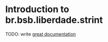 # Introduction to br.bsb.liberdade.strint

TODO: write [great documentation](http://jacobian.org/writing/what-to-write/)
